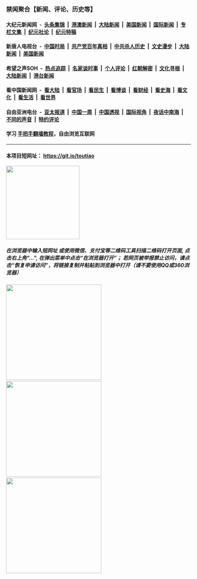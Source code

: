 ### 禁闻聚合【新闻、评论、历史等】

#### 大纪元新闻网 &nbsp;-&nbsp; [头条集锦](indexes/E头条集锦.md?t=03122131) &nbsp;|&nbsp; [港澳新闻](indexes/E港澳新闻.md?t=03122131)  &nbsp;|&nbsp; [大陆新闻](indexes/E大陆新闻.md?t=03122131) &nbsp;|&nbsp; [美国新闻](indexes/E美国新闻.md?t=03122131) &nbsp;|&nbsp; [国际新闻](indexes/E国际新闻.md?t=03122131) &nbsp;|&nbsp; [专栏文集](indexes/E专栏文集.md?t=03122131) &nbsp;|&nbsp; [纪元社论](indexes/E纪元社论.md?t=03122131) &nbsp;|&nbsp; [纪元特稿](indexes/E纪元特稿.md?t=03122131) 

#### 新唐人电视台 &nbsp;-&nbsp; [中国时局](indexes/N中国时局.md?t=03122131) &nbsp;|&nbsp; [共产党百年真相](indexes/N共产党百年真相.md?t=03122131) &nbsp;|&nbsp; [中共杀人历史](indexes/N中共杀人历史.md?t=03122131) &nbsp;|&nbsp; [文史漫步](indexes/N文史漫步.md?t=03122131) &nbsp;|&nbsp; [大陆新闻](indexes/N大陆新闻.md?t=03122131) &nbsp;|&nbsp; [美国新闻](indexes/N美国新闻.md?t=03122131)

#### 希望之声SOH &nbsp;-&nbsp; [热点追踪](indexes/H热点追踪.md?t=03122131) &nbsp;|&nbsp; [名家谈时事](indexes/H名家谈时事.md?t=03122131) &nbsp;|&nbsp; [个人评论](indexes/H个人评论.md?t=03122131)  &nbsp;|&nbsp; [红朝解密](indexes/H红朝解密.md?t=03122131) &nbsp;|&nbsp; [文化寻根](indexes/H文化寻根.md?t=03122131) &nbsp;|&nbsp; [大陆新闻](indexes/H大陆新闻.md?t=03122131) &nbsp;|&nbsp; [港台新闻](indexes/H港台新闻.md?t=03122131)

#### 看中国新闻网 &nbsp;-&nbsp; [看大陆](indexes/S看大陆.md?t=03122131) &nbsp;|&nbsp; [看官场](indexes/S看官场.md?t=03122131) &nbsp;|&nbsp; [看民生](indexes/S看民生.md?t=03122131)  &nbsp;|&nbsp; [看博谈](indexes/S看博谈.md?t=03122131) &nbsp;|&nbsp; [看财经](indexes/S看财经.md?t=03122131) &nbsp;|&nbsp; [看史海](indexes/S看史海.md?t=03122131) &nbsp;|&nbsp; [看文化](indexes/S看文化.md?t=03122131) &nbsp;|&nbsp; [看生活](indexes/S看生活.md?t=03122131) &nbsp;|&nbsp; [看世界](indexes/S看世界.md?t=03122131)

#### 自由亚洲电台 &nbsp;-&nbsp; [亚太报道](indexes/R亚太报道.md?t=03122131) &nbsp;|&nbsp; [中国一周](indexes/R中国一周.md?t=03122131) &nbsp;|&nbsp; [中国透视](indexes/R中国透视.md?t=03122131)  &nbsp;|&nbsp; [国际视角](indexes/R国际视角.md?t=03122131) &nbsp;|&nbsp; [夜话中南海](indexes/R夜话中南海.md?t=03122131) &nbsp;|&nbsp; [不同的声音](indexes/R不同的声音.md?t=03122131) &nbsp;|&nbsp; [特约评论](indexes/R特约评论.md?t=03122131)

#### 学习 [手把手翻墙教程](https://github.com/gfw-breaker/guides/wiki)，自由浏览互联网

----

#### 本项目短网址： https://git.io/toutiao
<img src="https://raw.githubusercontent.com/gfw-breaker/banned-news/master/scripts/img/qr.png" width="200px"/>  

##### 在浏览器中输入短网址 或使用微信、支付宝等二维码工具扫描二维码打开页面, 点击右上角"...", 在弹出菜单中点击“在浏览器打开”； 若网页被举报禁止访问，请点击“恢复申请访问”，将链接复制并粘贴到浏览器中打开（请不要使用QQ或360浏览器）

<img src="https://raw.githubusercontent.com/gfw-breaker/banned-news/master/scripts/img/1.png" width="260px"/> &nbsp; <img src="https://raw.githubusercontent.com/gfw-breaker/banned-news/master/scripts/img/2.png" width="260px"/> &nbsp; <img src="https://raw.githubusercontent.com/gfw-breaker/banned-news/master/scripts/img/3.png" width="260px"/>
